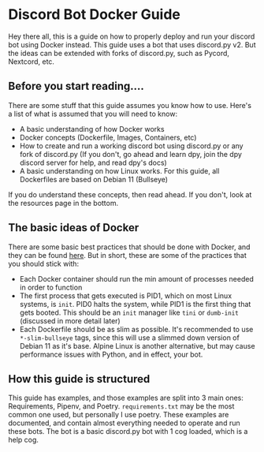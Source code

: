 # Discord Bot Docker Guide

Hey there all, this is a guide on how to properly deploy and run your discord bot using Docker instead. This guide uses a bot that uses discord.py v2. But the ideas can be extended with forks of discord.py, such as Pycord, Nextcord, etc. 

## Before you start reading....

There are some stuff that this guide assumes you know how to use. Here's a list of what is assumed that you will need to know: 

- A basic understanding of how Docker works
- Docker concepts (Dockerfile, Images, Containers, etc)
- How to create and run a working discord bot using discord.py or any fork of discord.py (If you don't, go ahead and learn dpy, join the dpy discord server for help, and read dpy's docs)
- A basic understanding on how Linux works. For this guide, all Dockerfiles are based on Debian 11 (Bullseye)

If you do understand these concepts, then read ahead. If you don't, look at the resources page in the bottom.

## The basic ideas of Docker

There are some basic best practices that should be done with Docker, and they can be found [here](https://docs.docker.com/develop/develop-images/dockerfile_best-practices/). But in short, these are some of the practices that you should stick with:

- Each Docker container should run the min amount of processes needed in order to function
- The first process that gets executed is PID1, which on most Linux systems, is `init`. PID0 halts the system, while PID1 is the first thing that gets booted. This should be an `init` manager like `tini` or `dumb-init` (discussed in more detail later)
- Each Dockerfile should be as slim as possible. It's recommended to use `*-slim-bullseye` tags, since this will use a slimmed down version of Debian 11 as it's base. Alpine Linux is another alternative, but may cause performance issues with Python, and in effect, your bot.

## How this guide is structured

This guide has examples, and those examples are split into 3 main ones: Requirements, Pipenv, and Poetry. `requirements.txt` may be the most common one used, but personally I use poetry. These examples are documented, and contain almost everything needed to operate and run these bots. The bot is a basic discord.py bot with 1 cog loaded, which is a help cog. 
